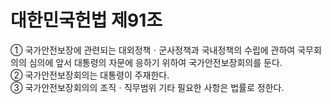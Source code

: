 # 대한민국헌법 제91조

① 국가안전보장에 관련되는 대외정책ㆍ군사정책과 국내정책의 수립에 관하여 국무회의의 심의에 앞서 대통령의 자문에 응하기 위하여 국가안전보장회의를 둔다.  
② 국가안전보장회의는 대통령이 주재한다.  
③ 국가안전보장회의의 조직ㆍ직무범위 기타 필요한 사항은 법률로 정한다.
